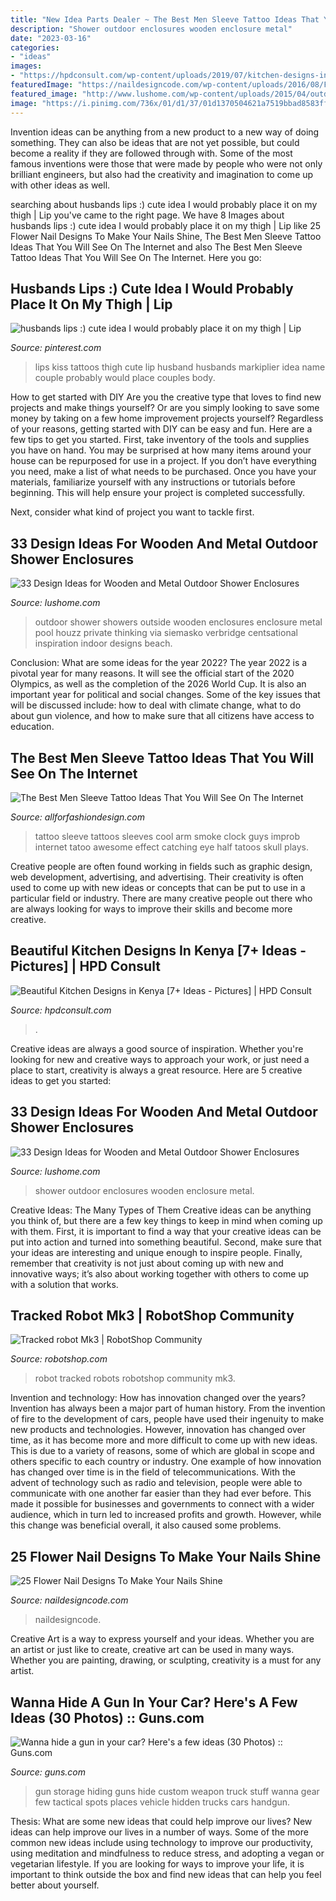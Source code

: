 ```yaml
---
title: "New Idea Parts Dealer ~ The Best Men Sleeve Tattoo Ideas That You Will See On The Internet"
description: "Shower outdoor enclosures wooden enclosure metal"
date: "2023-03-16"
categories:
- "ideas"
images:
- "https://hpdconsult.com/wp-content/uploads/2019/07/kitchen-designs-in-kenya-5.jpg"
featuredImage: "https://naildesigncode.com/wp-content/uploads/2016/08/Flower-Nail-Designs-10.jpg"
featured_image: "http://www.lushome.com/wp-content/uploads/2015/04/outdoor-shower-enclosures-design-ideas-17.jpg"
image: "https://i.pinimg.com/736x/01/d1/37/01d1370504621a7519bbad8583ff2efe--markiplier-my-husband.jpg"
---
```



Invention ideas can be anything from a new product to a new way of doing something. They can also be ideas that are not yet possible, but could become a reality if they are followed through with. Some of the most famous inventions were those that were made by people who were not only brilliant engineers, but also had the creativity and imagination to come up with other ideas as well.

	

		
searching about husbands lips :) cute idea I would probably place it on my thigh | Lip you've came to the right page. We have 8 Images about husbands lips :) cute idea I would probably place it on my thigh | Lip like 25 Flower Nail Designs To Make Your Nails Shine, The Best Men Sleeve Tattoo Ideas That You Will See On The Internet and also The Best Men Sleeve Tattoo Ideas That You Will See On The Internet. Here you go:
		
    
## Husbands Lips :) Cute Idea I Would Probably Place It On My Thigh | Lip

<img loading=lazy src="https://i.pinimg.com/736x/01/d1/37/01d1370504621a7519bbad8583ff2efe--markiplier-my-husband.jpg" onerror="this.onerror=null;this.src='https://tse3.mm.bing.net/th?id=OIP.O-F-xjQFTxddeQrIJROQVgHaFj&amp;pid=15.1';" alt="husbands lips :) cute idea I would probably place it on my thigh | Lip">

_Source: pinterest.com_

>lips kiss tattoos thigh cute lip husband husbands markiplier idea name couple probably would place couples body. 

	

How to get started with DIY
Are you the creative type that loves to find new projects and make things yourself? Or are you simply looking to save some money by taking on a few home improvement projects yourself? Regardless of your reasons, getting started with DIY can be easy and fun. Here are a few tips to get you started.
First, take inventory of the tools and supplies you have on hand. You may be surprised at how many items around your house can be repurposed for use in a project. If you don’t have everything you need, make a list of what needs to be purchased. Once you have your materials, familiarize yourself with any instructions or tutorials before beginning. This will help ensure your project is completed successfully.

Next, consider what kind of project you want to tackle first.

    
## 33 Design Ideas For Wooden And Metal Outdoor Shower Enclosures

<img loading=lazy src="http://www.lushome.com/wp-content/uploads/2015/04/outdoor-shower-enclosures-design-ideas-17.jpg" onerror="this.onerror=null;this.src='https://tse3.mm.bing.net/th?id=OIP.8FfwkS3JJ0TfqPhPRkrQNgAAAA&amp;pid=15.1';" alt="33 Design Ideas for Wooden and Metal Outdoor Shower Enclosures">

_Source: lushome.com_

>outdoor shower showers outside wooden enclosures enclosure metal pool houzz private thinking via siemasko verbridge centsational inspiration indoor designs beach. 

	

Conclusion: What are some ideas for the year 2022?
The year 2022 is a pivotal year for many reasons. It will see the official start of the 2020 Olympics, as well as the completion of the 2026 World Cup. It is also an important year for political and social changes. Some of the key issues that will be discussed include: how to deal with climate change, what to do about gun violence, and how to make sure that all citizens have access to education.

    
## The Best Men Sleeve Tattoo Ideas That You Will See On The Internet

<img loading=lazy src="https://allforfashiondesign.com/wp-content/uploads/2019/12/sleeve-tattoo-2-600x810.jpg" onerror="this.onerror=null;this.src='https://tse1.mm.bing.net/th?id=OIP.Uqle5EsP1TeP5m33u7ilvQHaJ_&amp;pid=15.1';" alt="The Best Men Sleeve Tattoo Ideas That You Will See On The Internet">

_Source: allforfashiondesign.com_

>tattoo sleeve tattoos sleeves cool arm smoke clock guys improb internet tatoo awesome effect catching eye half tatoos skull plays. 

	

Creative people are often found working in fields such as graphic design, web development, advertising, and advertising. Their creativity is often used to come up with new ideas or concepts that can be put to use in a particular field or industry. There are many creative people out there who are always looking for ways to improve their skills and become more creative.

    
## Beautiful Kitchen Designs In Kenya [7+ Ideas - Pictures] | HPD Consult

<img loading=lazy src="https://hpdconsult.com/wp-content/uploads/2019/07/kitchen-designs-in-kenya-5.jpg" onerror="this.onerror=null;this.src='https://tse3.mm.bing.net/th?id=OIP.9XsJd3EbxvORuZQVeCekbgHaF7&amp;pid=15.1';" alt="Beautiful Kitchen Designs in Kenya [7+ Ideas - Pictures] | HPD Consult">

_Source: hpdconsult.com_

>. 

	

Creative ideas are always a good source of inspiration. Whether you're looking for new and creative ways to approach your work, or just need a place to start, creativity is always a great resource. Here are 5 creative ideas to get you started: 

    
## 33 Design Ideas For Wooden And Metal Outdoor Shower Enclosures

<img loading=lazy src="http://www.lushome.com/wp-content/uploads/2015/04/outdoor-shower-enclosures-design-ideas-3.jpg" onerror="this.onerror=null;this.src='https://tse4.mm.bing.net/th?id=OIP.Yw678ffYARYOnyeTA1tNQgHaJ4&amp;pid=15.1';" alt="33 Design Ideas for Wooden and Metal Outdoor Shower Enclosures">

_Source: lushome.com_

>shower outdoor enclosures wooden enclosure metal. 

	

Creative Ideas: The Many Types of Them
Creative ideas can be anything you think of, but there are a few key things to keep in mind when coming up with them. First, it is important to find a way that your creative ideas can be put into action and turned into something beautiful. Second, make sure that your ideas are interesting and unique enough to inspire people. Finally, remember that creativity is not just about coming up with new and innovative ways; it’s also about working together with others to come up with a solution that works.

    
## Tracked Robot Mk3 | RobotShop Community

<img loading=lazy src="https://www.robotshop.com/community/uploads/robots/d/a/danijels/imported/475f44d5e55c474990439612d6ce0d80/full.jpg?v=20180913180307" onerror="this.onerror=null;this.src='https://tse1.mm.bing.net/th?id=OIP.wM1DGGuOn7xjAZwDJQkP3gHaE8&amp;pid=15.1';" alt="Tracked robot Mk3 | RobotShop Community">

_Source: robotshop.com_

>robot tracked robots robotshop community mk3. 

	

Invention and technology: How has innovation changed over the years?
Invention has always been a major part of human history. From the invention of fire to the development of cars, people have used their ingenuity to make new products and technologies. However, innovation has changed over time, as it has become more and more difficult to come up with new ideas. This is due to a variety of reasons, some of which are global in scope and others specific to each country or industry.
One example of how innovation has changed over time is in the field of telecommunications. With the advent of technology such as radio and television, people were able to communicate with one another far easier than they had ever before. This made it possible for businesses and governments to connect with a wider audience, which in turn led to increased profits and growth. However, while this change was beneficial overall, it also caused some problems.

    
## 25 Flower Nail Designs To Make Your Nails Shine

<img loading=lazy src="https://naildesigncode.com/wp-content/uploads/2016/08/Flower-Nail-Designs-10.jpg" onerror="this.onerror=null;this.src='https://tse1.mm.bing.net/th?id=OIP.rTL_1RYRAlyEvtNZaCt5YQHaHa&amp;pid=15.1';" alt="25 Flower Nail Designs To Make Your Nails Shine">

_Source: naildesigncode.com_

>naildesigncode. 

	

Creative Art is a way to express yourself and your ideas. Whether you are an artist or just like to create, creative art can be used in many ways. Whether you are painting, drawing, or sculpting, creativity is a must for any artist.

    
## Wanna Hide A Gun In Your Car? Here&#039;s A Few Ideas (30 Photos) :: Guns.com

<img loading=lazy src="https://images.guns.com/wordpress/2013/02/111.jpg" onerror="this.onerror=null;this.src='https://tse4.mm.bing.net/th?id=OIP.N4nULpftT5Mjx9xI7ZbkAgHaE8&amp;pid=15.1';" alt="Wanna hide a gun in your car? Here&#039;s a few ideas (30 Photos) :: Guns.com">

_Source: guns.com_

>gun storage hiding guns hide custom weapon truck stuff wanna gear few tactical spots places vehicle hidden trucks cars handgun. 

	

Thesis: What are some new ideas that could help improve our lives?
New ideas can help improve our lives in a number of ways. Some of the more common new ideas include using technology to improve our productivity, using meditation and mindfulness to reduce stress, and adopting a vegan or vegetarian lifestyle. If you are looking for ways to improve your life, it is important to think outside the box and find new ideas that can help you feel better about yourself.

